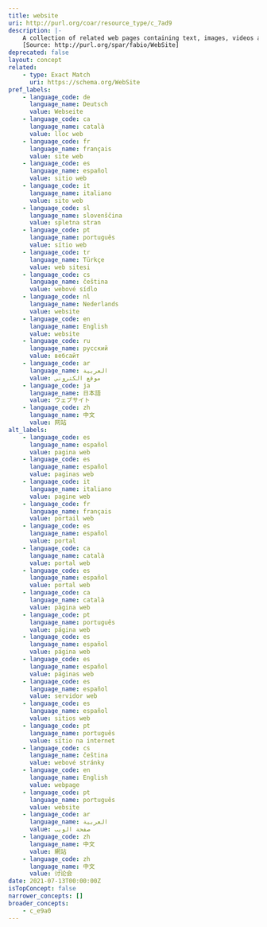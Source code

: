 ```yaml
---
title: website
uri: http://purl.org/coar/resource_type/c_7ad9
description: |-
    A collection of related web pages containing text, images, videos and/or other digital assets that are addressed relative to a common Uniform Resource Locator (URL). A web site is hosted on at least one web server, accessible via a network such as the Internet or a private local area network.
    [Source: http://purl.org/spar/fabio/WebSite]
deprecated: false
layout: concept
related:
    - type: Exact Match
      uri: https://schema.org/WebSite
pref_labels:
    - language_code: de
      language_name: Deutsch
      value: Webseite
    - language_code: ca
      language_name: català
      value: lloc web
    - language_code: fr
      language_name: français
      value: site web
    - language_code: es
      language_name: español
      value: sitio web
    - language_code: it
      language_name: italiano
      value: sito web
    - language_code: sl
      language_name: slovenščina
      value: spletna stran
    - language_code: pt
      language_name: português
      value: sítio web
    - language_code: tr
      language_name: Türkçe
      value: web sitesi
    - language_code: cs
      language_name: čeština
      value: webové sídlo
    - language_code: nl
      language_name: Nederlands
      value: website
    - language_code: en
      language_name: English
      value: website
    - language_code: ru
      language_name: русский
      value: вебсайт
    - language_code: ar
      language_name: العربية
      value: موقع الكتروني
    - language_code: ja
      language_name: 日本語
      value: ウェブサイト
    - language_code: zh
      language_name: 中文
      value: 网站
alt_labels:
    - language_code: es
      language_name: español
      value: pagina web
    - language_code: es
      language_name: español
      value: paginas web
    - language_code: it
      language_name: italiano
      value: pagine web
    - language_code: fr
      language_name: français
      value: portail web
    - language_code: es
      language_name: español
      value: portal
    - language_code: ca
      language_name: català
      value: portal web
    - language_code: es
      language_name: español
      value: portal web
    - language_code: ca
      language_name: català
      value: pàgina web
    - language_code: pt
      language_name: português
      value: página web
    - language_code: es
      language_name: español
      value: página web
    - language_code: es
      language_name: español
      value: páginas web
    - language_code: es
      language_name: español
      value: servidor web
    - language_code: es
      language_name: español
      value: sitios web
    - language_code: pt
      language_name: português
      value: sítio na internet
    - language_code: cs
      language_name: čeština
      value: webové stránky
    - language_code: en
      language_name: English
      value: webpage
    - language_code: pt
      language_name: português
      value: website
    - language_code: ar
      language_name: العربية
      value: صفحة الويب
    - language_code: zh
      language_name: 中文
      value: 網站
    - language_code: zh
      language_name: 中文
      value: 讨论会
date: 2021-07-13T00:00:00Z
isTopConcept: false
narrower_concepts: []
broader_concepts:
    - c_e9a0
---
```


